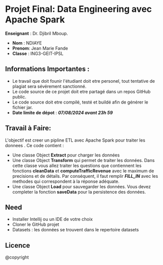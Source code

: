 # Projet Final: Data Engineering avec Apache Spark

**Enseignant** : Dr. Djibril Mboup.

- **Nom** : NDIAYE
- **Prenom**: Jean Marie Fande
- **Classe** : ING3-GEIT-IPSL

## Informations Importantes :
- Le travail que doit founir l'étudiant doit etre personel, tout tentative de plagiat sera sévérement sanctionné.
- Le code source de ce projet doit etre partagé dans un repos GitHub public. 
- Le code source doit etre compilé, testé et buildé afin de générer le fichier jar.
- **Date limite de dépot** : ***07/08/2024 avant 23h 59***

## Travail à Faire:
L'objectif est creer un pipline ETL avec Apache Spark pour traiter les donnees . Ce code contient :
- Une classe Object **Extract** pour charger les données
- Une classe Object **Transform** qui permet de traiter les données. Dans cette classe vous allez traiter 
les questions que contiennent les fonctions **cleanData**  et **computeTrafficRevenue** avec le maximum de precisions et de détails.
Par conséquent, il faut remplir ***FILL_IN*** avec les methodes qui correspondent à la réponse adéquate.
- Une classe Object **Load** pour sauvegarder les données. Vous devez completer la fonction **saveData** pour la persistence des données.


## Need
- Installer Intellij ou un IDE de votre choix
- Cloner le GitHub projet
- Datasets : les données se trouvent dans le repertoire datasets



## Licence 
@copyright 
